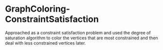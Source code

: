 # GraphColoring-ConstraintSatisfaction
Approached as a constraint satisfaction problem and used the degree of saturation algorithm to color the vertices that are most constrained and then deal with less constrained vertices later.
